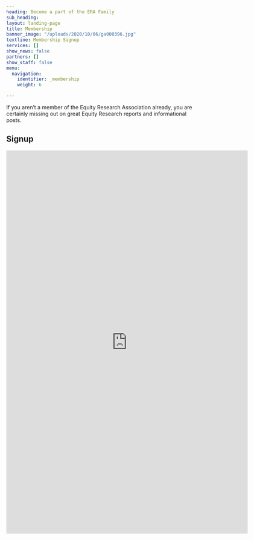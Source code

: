 ```yaml
---
heading: Become a part of the ERA Family
sub_heading: 
layout: landing-page
title: Membership
banner_image: "/uploads/2020/10/06/ga000396.jpg"
textline: Membership Signup
services: []
show_news: false
partners: []
show_staff: false
menu:
  navigation:
    identifier: _membership
    weight: 6

---
```

If you aren’t a member of the Equity Research Association already, you are certainly missing out on great Equity Research reports and informational posts.

## Signup

<p align="center"><iframe src="https://docs.google.com/forms/d/e/1FAIpQLSeFUb4IPuhbuXBjVmv6RDhKLu7XbWIpr_9ITLTuWMLrEZVoFg/viewform?embedded=true" width="640" height="1015" frameborder="0" marginheight="0" marginwidth="0">Loading…</iframe></p>